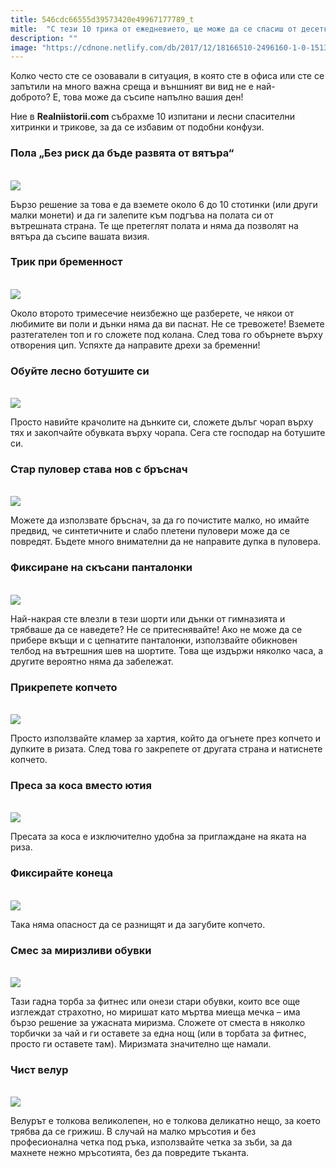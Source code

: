 ```yaml
---
title: 546cdc66555d39573420e49967177789_t
mitle:  "С тези 10 трика от ежедневието, ще може да се спасиш от десетки нелепи ситуации"
description: ""
image: "https://cdnone.netlify.com/db/2017/12/18166510-2496160-1-0-1513952547-1513952555-1500-1-1513952555-650-6f9081b3ae-1514186095.jpg"
---
```


<p>   </p><p>Колко често сте се озовавали в ситуация, в която сте в офиса или сте се запътили на много важна среща и външният ви вид не е най-доброто? Е, това може да съсипе напълно вашия ден!</p> <p>Ние в <strong>R</strong><strong>ealniistorii.com</strong> събрахме 10 изпитани и лесни спасителни хитринки и трикове, за да се избавим от подобни конфузи.</p> <h3>Пола „Без риск да бъде развята от вятъра“</h3> <p> <br/><img src="https://cdnone.netlify.com/db/2017/12/18166510-2496160-1-0-1513952547-1513952555-1500-1-1513952555-650-6f9081b3ae-1514186095.jpg"/><br/></p> <p>Бързо решение за това е да вземете около 6 до 10 стотинки (или други малки монети) и да ги залепите към подгъва на полата си от вътрешната страна. Те ще претеглят полата и няма да позволят на вятъра да съсипе вашата визия.</p> <h3>Трик при бременност</h3> <p> <br/><img src="https://cdnone.netlify.com/db/2017/12/18166910-2498960-9-0-1513952744-1513952750-1500-1-1513952750-650-6f9081b3ae-1514186095.jpg"/><br/></p> <p>Около второто тримесечие неизбежно ще разберете, че някои от любимите ви поли и дънки няма да ви паснат. Не се тревожете! Вземете разтегателен топ и го сложете под колана. След това го обърнете върху отворения цип. Успяхте да направите дрехи за бременни!</p> <h3>Обуйте лесно ботушите си</h3> <p> <br/><img src="https://cdnone.netlify.com/db/2017/12/18166860-2496260-2-0-1513952571-1513952577-1500-1-1513952577-650-6f9081b3ae-1514186095.jpg"/><br/></p> <p>Просто навийте крачолите на дънките си, сложете дълъг чорап върху тях и закопчайте обувката върху чорапа. Сега сте господар на ботушите си.</p> <h3>Стар пуловер става нов с бръснач</h3> <p> <br/><img src="https://cdnone.netlify.com/db/2017/12/18166810-2499060-10-0-1513952759-1513952763-1500-1-1513952763-650-6f9081b3ae-1514186095.jpg"/><br/></p> <p>Можете да използвате бръснач, за да го почистите малко, но имайте предвид, че синтетичните и слабо плетени пуловери може да се повредят. Бъдете много внимателни да не направите дупка в пуловера. </p><h3>Фиксиране на скъсани панталонки</h3> <p> <br/><img src="https://cdnone.netlify.com/db/2017/12/18166760-2496960-4-0-1513952600-1513952608-1500-1-1513952608-650-6f9081b3ae-1514186095.jpg"/><br/></p><p></p>    <div id="SC_TBlock_456377" class="SC_TBlock"> </div><p></p><p></p> <p>Най-накрая сте влезли в тези шорти или дънки от гимназията и трябваше да се наведете? Не се притеснявайте! Ако не може да се прибере вкъщи и с цепнатите панталонки, използвайте обикновен телбод на вътрешния шев на шортите. Това ще издържи няколко часа, а другите вероятно няма да забележат.</p> <h3>Прикрепете копчето</h3> <p> <br/><img src="https://cdnone.netlify.com/db/2017/12/18166710-2497810-6-0-1513952648-1513952655-1500-1-1513952655-650-6f9081b3ae-1514186095.jpg"/><br/></p> <p>Просто използвайте кламер за хартия, който да огънете през копчето и дупките в ризата. След това го закрепете от другата страна и натиснете копчето.</p> <h3>Преса за коса вместо ютия</h3> <p> <br/><img src="https://cdnone.netlify.com/db/2017/12/18166660-2496860-3-0-1513952586-1513952589-1500-1-1513952589-650-6f9081b3ae-1514186095.jpg"/><br/></p> <p>Пресата за коса е изключително удобна за приглаждане на яката на риза.</p> <h3>Фиксирайте конеца</h3> <p> <br/><img src="https://cdnone.netlify.com/db/2017/12/18166610-2497160-5-0-1513952622-1513952633-650-1-1513952633-650-6f9081b3ae-1514186095.jpg"/><br/></p> <p>Така няма опасност да се разнищят и да загубите копчето.</p> <h3>Смес за миризливи обувки</h3> <p> <br/><img src="https://cdnone.netlify.com/db/2017/12/18166560-2497910-7-0-1513952695-1513952699-1500-1-1513952699-650-6f9081b3ae-1514186095.jpg"/><br/></p> <p>Тази гадна торба за фитнес или онези стари обувки, които все още изглеждат страхотно, но миришат като мъртва миеща мечка – има бързо решение за ужасната миризма. Сложете от сместа в няколко торбички за чай и ги оставете за една нощ (или в торбата за фитнес, просто ги оставете там). Миризмата значително ще намали.</p> <h3>Чист велур</h3> <p> <br/><img src="https://cdnone.netlify.com/db/2017/12/18166460-2498060-8-0-1513952712-1513952725-1500-1-1513952725-650-6f9081b3ae-1514186095.jpg"/><br/></p> <p>Велурът е толкова великолепен, но е толкова деликатно нещо, за което трябва да се грижиш. В случай на малко мръсотия и без професионална четка под ръка, използвайте четка за зъби, за да махнете нежно мръсотията, без да повредите тъканта.</p>  <p>    </p><div id="SC_TBlock_456377" class="SC_TBlock"> </div><p></p>             <i></i><i></i>        